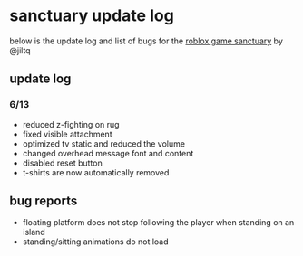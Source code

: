 # sanctuary update log

below is the update log and list of bugs for the [roblox game sanctuary](https://www.roblox.com/games/9519233512/) by @jiltq

## update log

### 6/13
- reduced z-fighting on rug
- fixed visible attachment
- optimized tv static and reduced the volume
- changed overhead message font and content
- disabled reset button
- t-shirts are now automatically removed

## bug reports

- floating platform does not stop following the player when standing on an island
- standing/sitting animations do not load
